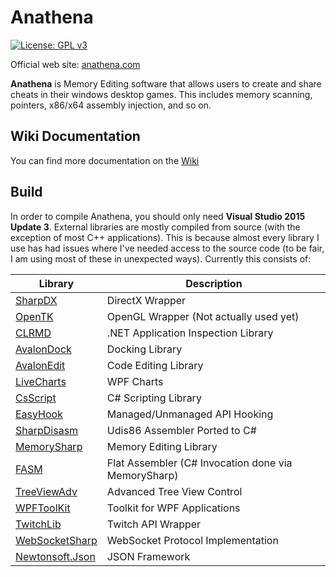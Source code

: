 # Anathena

[![License: GPL v3](https://img.shields.io/badge/License-GPL%20v3-blue.svg)](http://www.gnu.org/licenses/gpl-3.0)

Official web site: [anathena.com](https://www.anathena.com)

**Anathena** is Memory Editing software that allows users to create and share cheats in their windows desktop games. This includes memory scanning, pointers, x86/x64 assembly injection, and so on.

## Wiki Documentation

You can find more documentation on the [Wiki](https://github.com/Anathena/Anathena/wiki)

## Build

In order to compile Anathena, you should only need **Visual Studio 2015 Update 3**. External libraries are mostly compiled from source (with the exception of most C++ applications). This is because almost every library I use has had issues where I've needed access to the source code (to be fair, I am using most of these in unexpected ways). Currently this consists of:

Library | Description
--- | ---
[SharpDX](https://github.com/sharpdx/SharpDX) | DirectX Wrapper
[OpenTK](https://github.com/opentk/opentk) | OpenGL Wrapper (Not actually used yet)
[CLRMD](https://github.com/Microsoft/clrmd) | .NET Application Inspection Library
[AvalonDock](https://avalondock.codeplex.com/) | Docking Library
[AvalonEdit](https://github.com/icsharpcode/AvalonEdit) | Code Editing Library
[LiveCharts](https://github.com/beto-rodriguez/Live-Charts) | WPF Charts
[CsScript](https://github.com/oleg-shilo/cs-script) | C# Scripting Library
[EasyHook](https://github.com/EasyHook/EasyHook) | Managed/Unmanaged API Hooking
[SharpDisasm](https://github.com/spazzarama/SharpDisasm) | Udis86 Assembler Ported to C#
[MemorySharp](https://github.com/ZenLulz/MemorySharp) | Memory Editing Library
[FASM](https://flatassembler.net/) | Flat Assembler (C# Invocation done via MemorySharp)
[TreeViewAdv](https://sourceforge.net/projects/treeviewadv/) | Advanced Tree View Control
[WPFToolKit](http://wpftoolkit.codeplex.com/) | Toolkit for WPF Applications
[TwitchLib](https://github.com/swiftyspiffy/TwitchLib) | Twitch API Wrapper
[WebSocketSharp](https://github.com/sta/websocket-sharp) | WebSocket Protocol Implementation
[Newtonsoft.Json](https://github.com/JamesNK/Newtonsoft.Json) | JSON Framework